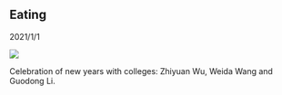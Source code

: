 ## Eating
2021/1/1

![](0101.jpg)

Celebration of new years with colleges: Zhiyuan Wu, Weida Wang and Guodong Li.


